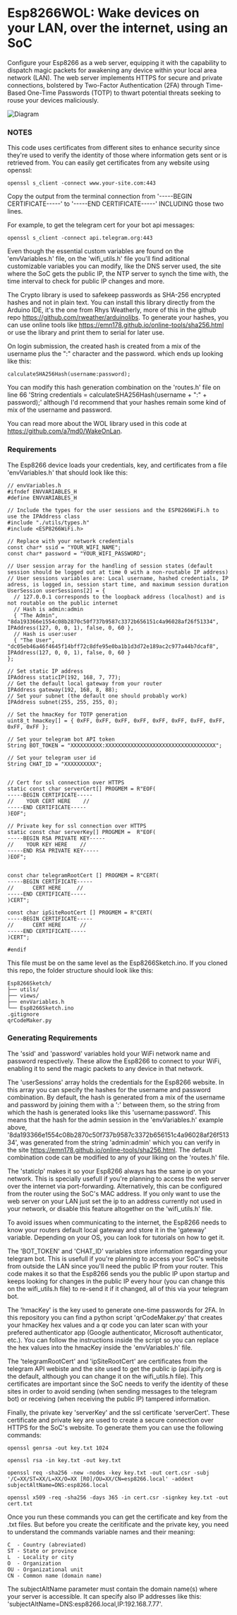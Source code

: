 # Esp8266WOL: Wake devices on your LAN, over the internet, using an SoC

Configure your Esp8266 as a web server, equipping it with the capability to dispatch magic packets for awakening any device within your local area network (LAN). The web server implements HTTPS for secure and private connections, bolstered by Two-Factor Authentication (2FA) through Time-Based One-Time Passwords (TOTP) to thwart potential threats seeking to rouse your devices maliciously.

![Diagram](https://github.com/CenturySturgeon/Esp8266WOL/blob/main/WOL_Diagram.svg)

### NOTES

This code uses certificates from different sites to enhance security since they're used to verify the identity of those where information gets sent or is retrieved from. You can easily get certificates from any website using openssl:

```
openssl s_client -connect www.your-site.com:443
```

Copy the output from the terminal connection from '-----BEGIN CERTIFICATE-----' to '-----END CERTIFICATE-----' INCLUDING those two lines.

For example, to get the telegram cert for your bot api messages:

```
openssl s_client -connect api.telegram.org:443
```

Even though the essential custom variables are found on the 'envVariables.h' file, on the 'wifi_utils.h' file you'll find aditional customizable variables you can modify, like the DNS server used, the site where the SoC gets the public IP, the NTP server to synch the time with, the time interval to check for public IP changes and more.

The Crypto library is used to safekeep passwords as SHA-256 encrypted hashes and not in plain text. You can install this library directly from the Arduino IDE, it's the one from Rhys Weatherly, more of this in the github repo https://github.com/rweather/arduinolibs. To generate your hashes, you can use online tools like https://emn178.github.io/online-tools/sha256.html or use the library and print them to serial for later use.

On login submission, the created hash is created from a mix of the username plus the ":" character and the password. which ends up looking like this:

```
calculateSHA256Hash(username:password);
```

You can modify this hash generation combination on the 'routes.h' file on line 66 'String credentials = calculateSHA256Hash(username + ":" + password);' although I'd recommend that your hashes remain some kind of mix of the username and password.

You can read more about the WOL library used in this code at https://github.com/a7md0/WakeOnLan.

### Requirements

The Esp8266 device loads your credentials, key, and certificates from a file 'envVariables.h' that should look like this:

```
// envVariables.h
#ifndef ENVVARIABLES_H
#define ENVVARIABLES_H

// Include the types for the user sessions and the ESP8266WiFi.h to use the IPAddress class
#include "./utils/types.h"
#include <ESP8266WiFi.h>

// Replace with your network credentials
const char* ssid = "YOUR_WIFI_NAME";
const char* password = "YOUR_WIFI_PASSWORD";

// User session array for the handling of session states (default session should be logged out at time 0 with a non-routable IP address)
// User sessions variables are: Local username, hashed credentials, IP adress, is logged in, session start time, and maximum session duration
UserSession userSessions[2] = {
  // 127.0.0.1 corresponds to the loopback address (localhost) and is not routable on the public internet
  // Hash is admin:admin
  { "The Admin", "8da193366e1554c08b2870c50f737b9587c3372b656151c4a96028af26f51334", IPAddress(127, 0, 0, 1), false, 0, 60 },
  // Hash is user:user
  { "The User", "dc05eb46a46f4645f14bff72c8dfe95e0ba1b1d3d72e189ac2c977a44b7dcaf8", IPAddress(127, 0, 0, 1), false, 0, 60 }
};

// Set static IP address
IPAddress staticIP(192, 168, 7, 77);
// Get the default local gateway from your router
IPAddress gateway(192, 168, 8, 88);
// Set your subnet (the default one should probably work)
IPAddress subnet(255, 255, 255, 0);

// Set the hmacKey for TOTP generation
uint8_t hmacKey[] = { 0xFF, 0xFF, 0xFF, 0xFF, 0xFF, 0xFF, 0xFF, 0xFF, 0xFF, 0xFF };

// Set your telegram bot API token
String BOT_TOKEN = "XXXXXXXXXX:XXXXXXXXXXXXXXXXXXXXXXXXXXXXXXXXXXX";

// Set your telegram user id
String CHAT_ID = "XXXXXXXXXX";


// Cert for ssl connection over HTTPS
static const char serverCert[] PROGMEM = R"EOF(
-----BEGIN CERTIFICATE-----
//    YOUR CERT HERE    //
-----END CERTIFICATE-----
)EOF";

// Private key for ssl connection over HTTPS
static const char serverKey[] PROGMEM =  R"EOF(
-----BEGIN RSA PRIVATE KEY-----
//    YOUR KEY HERE    //
-----END RSA PRIVATE KEY-----
)EOF";


const char telegramRootCert [] PROGMEM = R"CERT(
-----BEGIN CERTIFICATE-----
//      CERT HERE     //
-----END CERTIFICATE-----
)CERT";

const char ipSiteRootCert [] PROGMEM = R"CERT(
-----BEGIN CERTIFICATE-----
//      CERT HERE      //
-----END CERTIFICATE-----
)CERT";

#endif
```

This file must be on the same level as the Esp8266Sketch.ino. If you cloned this repo, the folder structure should look like this:

```
Esp8266Sketch/
├── utils/
├── views/
├── envVariables.h
└── Esp8266Sketch.ino
.gitignore
qrCodeMaker.py
```

### Generating Requirements

The 'ssid' and 'password' variables hold your WiFi network name and password respectively. These allow the Esp8266 to connect to your WiFi, enabling it to send the magic packets to any device in that network.

The 'userSessions' array holds the credentials for the Esp8266 website. In this array you can specify the hashes for the username and password combination. By default, the hash is generated from a mix of the username and password by joining them with a ':' between them, so the string from which the hash is generated looks like this 'username:password'. This means that the hash for the admin session in the 'envVariables.h' example above, '8da193366e1554c08b2870c50f737b9587c3372b656151c4a96028af26f51334', was generated from the string 'admin:admin' which you can verify in the site https://emn178.github.io/online-tools/sha256.html. 
The default combination code can be modified to any of your liking on the 'routes.h' file.

The 'staticIp' makes it so your Esp8266 always has the same ip on your network. This is specially usefull if you're planning to access the web server over the internet via port-forwarding. Alternatively, this can be configured from the router using the SoC's MAC address. If you only want to use the web server on your LAN just set the ip to an address currently not used in your network, or disable this feature altogether on the 'wifi_utils.h' file.

To avoid issues when communicating to the internet, the Esp8266 needs to know your routers default local gateway and store it in the 'gateway' variable. Depending on your OS, you can look for tutorials on how to get it.

The 'BOT_TOKEN' and 'CHAT_ID' variables store information regarding your telegram bot. This is usefull if you're planning to access your SoC's website from outside the LAN since you'll need the public IP from your router. This code makes it so that the Esp8266 sends you the public IP upon startup and keeps looking for changes in the public IP every hour (you can change this on the wifi_utils.h file) to re-send it if it changed, all of this via your telegram bot.

The 'hmacKey' is the key used to generate one-time passwords for 2FA. In this repository you can find a python script 'qrCodeMaker.py' that creates your hmacKey hex values and a qr code you can later scan with your prefered authenticator app (Google authenticator, Microsoft authenticator, etc.). You can follow the instructions inside the script so you can replace the hex values into the hmacKey inside the 'envVariables.h' file.

The 'telegramRootCert' and 'ipSiteRootCert' are certificates from the telegram API webiste and the site used to get the public ip (api.ipify.org is the default, although you can change it on the wifi_utils.h file). This certificates are important since the SoC needs to verify the identity of these sites in order to avoid sending (when sending messages to the telegram bot) or receiving (when receiving the public IP) tampered information.

Finally, the private key 'serverKey' and the ssl certificate 'serverCert'. These certificate and private key are used to create a secure connection over HTTPS for the SoC's website. To generate them you can use the following commands:

```
openssl genrsa -out key.txt 1024

openssl rsa -in key.txt -out key.txt

openssl req -sha256 -new -nodes -key key.txt -out cert.csr -subj '/C=XX/ST=XX/L=XX/O=XX [RO]/OU=XX/CN=esp8266.local' -addext subjectAltName=DNS:esp8266.local

openssl x509 -req -sha256 -days 365 -in cert.csr -signkey key.txt -out cert.txt
```

Once you run these commands you can get the certificate and key from the .txt files. But before you create the ceritificate and the private key, you need to understand the commands variable names and their meaning:

    C  - Country (abreviated)
    ST - State or province
    L  - Locality or city
    O  - Organization
    OU - Organizational unit
    CN - Common name (domain name)

The subjectAltName parameter must contain the domain name(s) where your server is accessible. It can specify also IP addresses like this: 'subjectAltName=DNS:esp8266.local,IP:192.168.7.77'.
